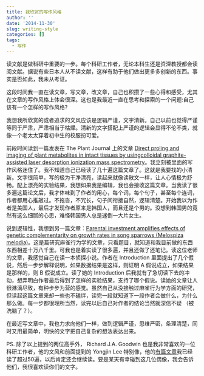 ```yaml
---
title: 我欣赏的写作风格
author: ''
date: '2014-11-30'
slug: writing-style
categories: []
tags:
  - 写作
---
```


读文献是做科研中重要的一步。每个科研工作者，无论本科生还是资深教授都会读阅文献。据说有些日本人从不读文献，这样有助于他们做出更多多创新的东西。事实是否如此，我未从考证。    

这段时间我一直在读文章，写文章，改文章，自己也积攒了一些心得和感受，尤其在文章的写作风格上体会很深。这也是我最近一直在思考和探索的一个问题:自己该有一个怎样的写作风格?    

我想我所欣赏的或者追求的文风应该是逻辑严谨，文字清新。自己以前也觉得严谨等同于严肃，严肃相当于枯燥。清新的文字搭配上严谨的逻辑会显得不伦不类，就像一个老太太穿着初中生的校服扮可爱。        

前段时间读到一篇发表在 The Plant Journal 上的文章 [Direct proling and imaging of plant metabolites in intact tissues by usingcolloidal graphite-assisted laser desorption ionization mass spectrometry](http://onlinelibrary.wiley.com/doi/10.1111/j.1365-313X.2008.03507.x/abstract;jsessionid=90AE6920217A36379B7B701383362795.f04t01)。我立刻被里面的写作风格迷住了。我不知道自己已经读了几十遍这篇文章了。这就是我要找的小清新。文字很简单，写的极为干净漂亮，读起来就像读散文一样，让人心情极为舒畅。配上漂亮的实验结果，我想如果我是编辑，我也会接收这篇文章。当我读了很多遍这篇论文后，我才体味到了作者的用心，每个词，每个句子，甚至每个连词，作者都用心推敲过。不拖沓，不冗长，句子间衔接自然，逻辑清楚。开始我以为作者是美国人，最后才发现作者原来是韩国人，而且还是个男的。没想到韩国男的竟然有这么细腻的心思，难怪韩国男人总是迷倒一大片女生。      

说到逻辑性，我想到另一篇文章：[Parental investment amplifies effects of genetic complementarity on growth rates in song sparrows (Melospiza melodia)](http://www.sciencedirect.com/science/article/pii/S0003347209003480)。这是篇研究麻雀行为学的文章，只看题目，就知道和我目前做的东西东西相差十万八千里。可我也是着实读了很多遍，并且还做了还笔记。读这位老师的文章，我感觉自己在读一本侦探小说。作者在  Introduction 里面提出了几个假说，然后一步步解释说明，如果数据结果是这样，则证明 A 假说成立，如果结果是那样的，则 B 假说成立。读了她的 Introduction 后我就有了急切读下去的冲动，想弄明白作者最后得到了怎样的实验结果，支持了哪个假说。读她的文章让人很淋漓尽致，有种步步为营的感觉。虽然自己从没接触过麻雀行为学方面的研究，但读起这篇文章来却一些也不磕绊，读完一段就知道下一段作者会做什么，为什么那么做。每一步都很理所当然，读完以后自己对作者的结论当然就深信不疑 （被洗脑了？）。        

在最近写文章中，我也力求向他们一样，做到逻辑严谨，思维严密，条理清楚，同时又用最简单，明快的文字把自己复杂的想法表达出来。          

PS. 除了以上提到的两位高手外， Richard J.A. Goodwin 也是我非常喜欢的一位科研工作者，他的文风和前面提到的 Yongjin Lee 特别像，他的[有篇文章](http://www.sciencedirect.com/science/article/pii/S1874391912002187)我已经读了超过50遍，以后肯定还会继续读。要是某天有幸碰到这几位偶像，我会告诉他们，我很喜欢读你们的文字。